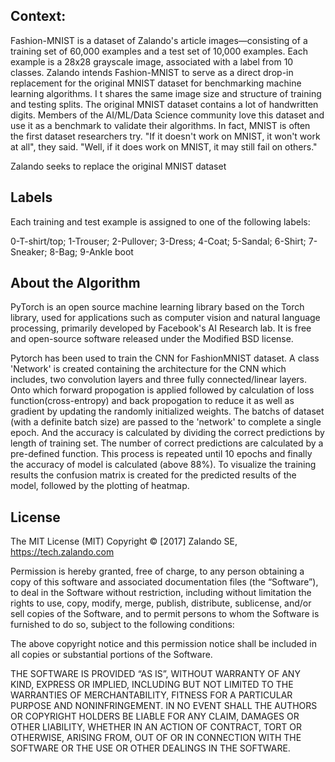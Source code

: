 ## Context:

Fashion-MNIST is a dataset of Zalando's article images—consisting of a training set of 60,000 examples and a test set of 10,000
examples. Each example is a 28x28 grayscale image, associated with a label from 10 classes. Zalando intends Fashion-MNIST to 
serve as a direct drop-in replacement for the original MNIST dataset for benchmarking machine learning algorithms. I
t shares the same image size and structure of training and testing splits.
The original MNIST dataset contains a lot of handwritten digits. Members of the AI/ML/Data Science community love this dataset 
and use it as a benchmark to validate their algorithms. In fact, MNIST is often the first dataset researchers try. "If it 
doesn't work on MNIST, it won't work at all", they said. "Well, if it does work on MNIST, it may still fail on others."

Zalando seeks to replace the original MNIST dataset


## Labels

Each training and test example is assigned to one of the following labels:

0-T-shirt/top;
 1-Trouser;
 2-Pullover;
 3-Dress;
 4-Coat;
 5-Sandal;
 6-Shirt;
 7-Sneaker;
 8-Bag;
 9-Ankle boot


## About the Algorithm

PyTorch is an open source machine learning library based on the Torch library, used for applications such as computer vision 
and natural language processing, primarily developed by Facebook's AI Research lab. It is free and open-source software 
released under the Modified BSD license.

Pytorch has been used to train the CNN for FashionMNIST dataset.
A class 'Network' is created containing the architecture for the CNN which includes, two convolution layers and three 
fully connected/linear layers. Onto which forward propogation is applied followed by calculation of loss function(cross-entropy)
and back propogation to reduce it as well as gradient by updating the randomly initialized weights.
The batchs of dataset (with a definite batch size) are passed to the 'network' to complete a single epoch. And the accuracy is
calculated by dividing the correct predictions by length of training set. The number of correct predictions are calculated by
a pre-defined function. 
This process is repeated until 10 epochs and finally the accuracy of model is calculated (above 88%).
To visualize the training results the confusion matrix is created for the predicted results of the model, followed by the
plotting of heatmap.


## License

The MIT License (MIT) Copyright © [2017] Zalando SE, https://tech.zalando.com

Permission is hereby granted, free of charge, to any person obtaining a copy of this software and associated documentation 
files (the “Software”), to deal in the Software without restriction, including without limitation the rights to use, copy, 
modify, merge, publish, distribute, sublicense, and/or sell copies of the Software, and to permit persons to whom the 
Software is furnished to do so, subject to the following conditions:

The above copyright notice and this permission notice shall be included in all copies or substantial portions of the Software.

THE SOFTWARE IS PROVIDED “AS IS”, WITHOUT WARRANTY OF ANY KIND, EXPRESS OR IMPLIED, INCLUDING BUT NOT LIMITED TO THE WARRANTIES
OF MERCHANTABILITY, FITNESS FOR A PARTICULAR PURPOSE AND NONINFRINGEMENT. IN NO EVENT SHALL THE AUTHORS OR COPYRIGHT HOLDERS 
BE LIABLE FOR ANY CLAIM, DAMAGES OR OTHER LIABILITY, WHETHER IN AN ACTION OF CONTRACT, TORT OR OTHERWISE, ARISING FROM, OUT 
OF OR IN CONNECTION WITH THE SOFTWARE OR THE USE OR OTHER DEALINGS IN THE SOFTWARE.
